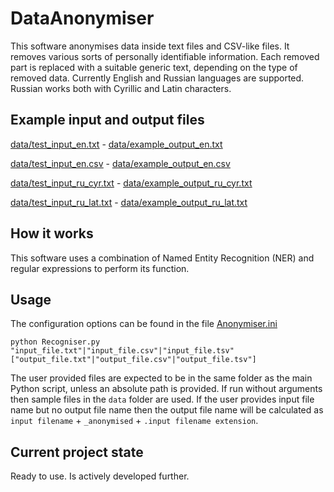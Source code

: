 # DataAnonymiser

This software anonymises data inside text files and CSV-like files. It removes various sorts of personally identifiable information. Each removed part is replaced with a suitable generic text, depending on the type of removed data. Currently English and Russian languages are supported. Russian works both with Cyrillic and Latin characters.


## Example input and output files

<a href="https://github.com/levitation-opensource/DataAnonymiser/blob/main/data/test_input_en.txt"><u>data/test_input_en.txt</u></a> - <a href="https://github.com/levitation-opensource/DataAnonymiser/blob/main/data/example_output_en.txt"><u>data/example_output_en.txt</u></a>

<a href="https://github.com/levitation-opensource/DataAnonymiser/blob/main/data/test_input_en.csv"><u>data/test_input_en.csv</u></a> - <a href="https://github.com/levitation-opensource/DataAnonymiser/blob/main/data/example_output_en.csv"><u>data/example_output_en.csv</u></a>

<a href="https://github.com/levitation-opensource/DataAnonymiser/blob/main/data/test_input_ru_cyr.txt"><u>data/test_input_ru_cyr.txt</u></a> - <a href="https://github.com/levitation-opensource/DataAnonymiser/blob/main/data/example_output_ru_cyr.txt"><u>data/example_output_ru_cyr.txt</u></a>

<a href="https://github.com/levitation-opensource/DataAnonymiser/blob/main/data/test_input_ru_lat.txt"><u>data/test_input_ru_lat.txt</u></a> - <a href="https://github.com/levitation-opensource/DataAnonymiser/blob/main/data/example_output_ru_lat.txt"><u>data/example_output_ru_lat.txt</u></a>


## How it works

This software uses a combination of Named Entity Recognition (NER) and regular expressions to perform its function.


## Usage

The configuration options can be found in the file <a href="https://github.com/levitation-opensource/DataAnonymiser/blob/main/Anonymiser.ini"><u>Anonymiser.ini</u></a>

`python Recogniser.py "input_file.txt"|"input_file.csv"|"input_file.tsv" ["output_file.txt"|"output_file.csv"|"output_file.tsv"]`

The user provided files are expected to be in the same folder as the main Python script, unless an absolute path is provided. If run without arguments then sample files in the `data` folder are used. If the user provides input file name but no output file name then the output file name will be calculated as `input filename` + `_anonymised` + `.input filename extension`.


## Current project state
Ready to use. Is actively developed further.
